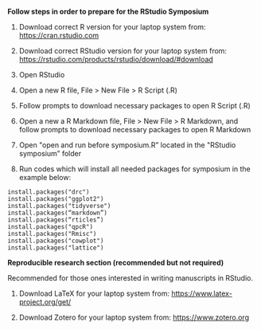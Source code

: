 **Follow steps in order to prepare for the RStudio Symposium**

1. Download correct R version for your laptop system from: https://cran.rstudio.com 

2. Download correct RStudio version for your laptop system from: https://rstudio.com/products/rstudio/download/#download

3. Open RStudio

4. Open a new R file, File > New File > R Script (.R) 

5. Follow prompts to download necessary packages to open R Script (.R)  

6. Open a new a R Markdown file, File > New File > R Markdown, and follow prompts to download necessary packages to open R Markdown

7. Open "open and run before symposium.R” located in the "RStudio symposium” folder

8. Run codes which will install all needed packages for symposium in the example below:

```
install.packages("drc")
install.packages("ggplot2")
install.packages("tidyverse")
install.packages(“markdown”)
install.packages(“rticles”)
install.packages("qpcR")
install.packages("Rmisc")
install.packages("cowplot")
install.packages("lattice")
```


**Reproducible research section (recommended but not required)**

Recommended for those ones interested in writing manuscripts in RStudio.


1. Download LaTeX for your laptop system from: https://www.latex-project.org/get/

2. Download Zotero for your laptop system from: https://www.zotero.org
